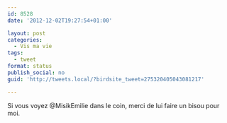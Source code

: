 ```yaml
---
id: 8528
date: '2012-12-02T19:27:54+01:00'

layout: post
categories:
  - Vis ma vie
tags:
  - tweet
format: status
publish_social: no
guid: 'http://tweets.local/?birdsite_tweet=275320405043081217'

---
```


Si vous voyez @MisikEmilie dans le coin, merci de lui faire un bisou pour moi.